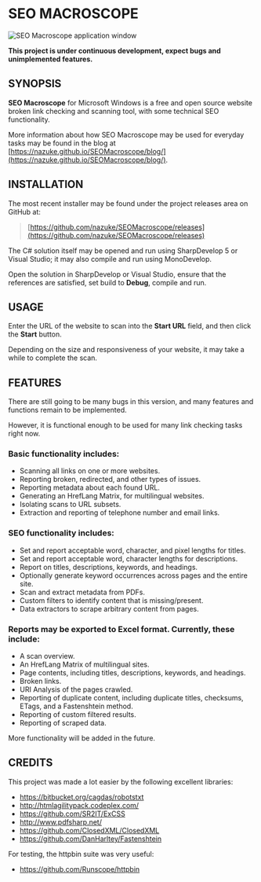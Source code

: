 # SEO MACROSCOPE

![SEO Macroscope application window](media/screenshots/seo-macroscope-main-window-v1.5.png "SEO Macroscope application window")

**This project is under continuous development, expect bugs and unimplemented features.**

## SYNOPSIS

**SEO Macroscope** for Microsoft Windows is a free and open source website broken link checking and scanning tool, with some technical SEO functionality.

More information about how SEO Macroscope may be used for everyday tasks may be found in the blog at [https://nazuke.github.io/SEOMacroscope/blog/](https://nazuke.github.io/SEOMacroscope/blog/).

## INSTALLATION

The most recent installer may be found under the project releases area on GitHub at:

> [https://github.com/nazuke/SEOMacroscope/releases](https://github.com/nazuke/SEOMacroscope/releases)

The C# solution itself may be opened and run using SharpDevelop 5 or Visual Studio; it may also compile and run using MonoDevelop.

Open the solution in SharpDevelop or Visual Studio, ensure that the references are satisfied, set build to **Debug**, compile and run.

## USAGE

Enter the URL of the website to scan into the **Start URL** field, and then click the **Start** button.

Depending on the size and responsiveness of your website, it may take a while to complete the scan.

## FEATURES

There are still going to be many bugs in this version, and many features and functions remain to be implemented.

However, it is functional enough to be used for many link checking tasks right now.

### Basic functionality includes:

* Scanning all links on one or more websites.
* Reporting broken, redirected, and other types of issues.
* Reporting metadata about each found URL.
* Generating an HrefLang Matrix, for multilingual websites.
* Isolating scans to URL subsets.
* Extraction and reporting of telephone number and email links.

### SEO functionality includes:

* Set and report acceptable word, character, and pixel lengths for titles.
* Set and report acceptable word, character lengths for descriptions.
* Report on titles, descriptions, keywords, and headings.
* Optionally generate keyword occurrences across pages and the entire site.
* Scan and extract metadata from PDFs.
* Custom filters to identify content that is missing/present.
* Data extractors to scrape arbitrary content from pages.

### Reports may be exported to Excel format. Currently, these include:

* A scan overview.
* An HrefLang Matrix of multilingual sites.
* Page contents, including titles, descriptions, keywords, and headings.
* Broken links.
* URI Analysis of the pages crawled.
* Reporting of duplicate content, including duplicate titles, checksums, ETags, and a Fastenshtein method.
* Reporting of custom filtered results.
* Reporting of scraped data.

More functionality will be added in the future.

## CREDITS

This project was made a lot easier by the following excellent libraries:

* https://bitbucket.org/cagdas/robotstxt
* http://htmlagilitypack.codeplex.com/
* https://github.com/SR2IT/ExCSS
* http://www.pdfsharp.net/
* https://github.com/ClosedXML/ClosedXML
* https://github.com/DanHarltey/Fastenshtein

For testing, the httpbin suite was very useful:

* https://github.com/Runscope/httpbin
